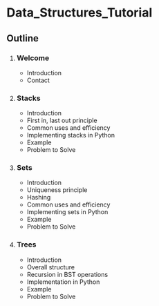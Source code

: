 # Data_Structures_Tutorial

## Outline

1. ### Welcome
    *	Introduction
    *	Contact

2. ### Stacks
    *  	Introduction
    *  	First in, last out principle
    *  	Common uses and efficiency
    *  	Implementing stacks in Python
    *  	Example
    *  	Problem to Solve

3. ### Sets
    *  	Introduction
    *  	Uniqueness principle
    *   Hashing
    *  	Common uses and efficiency
    *  	Implementing sets in Python
    *  	Example
    *  	Problem to Solve

4. ### Trees
    *  	Introduction
    *   Overall structure
    *  	Recursion in BST operations
    *   Implementation in Python
    *  	Example
    *  	Problem to Solve
